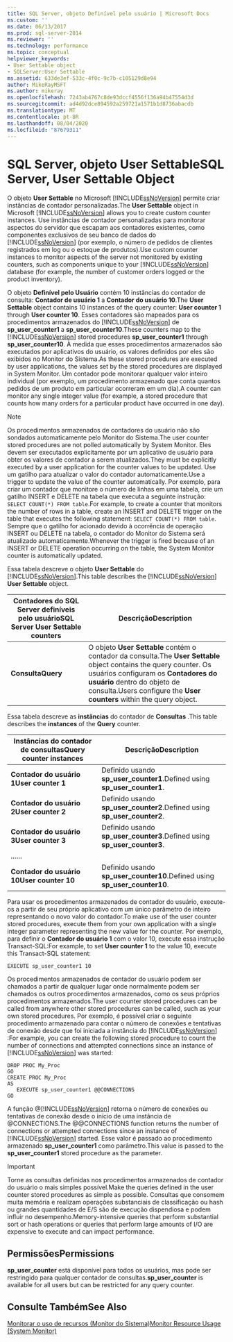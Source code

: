 ```yaml
---
title: SQL Server, objeto Definível pelo usuário | Microsoft Docs
ms.custom: ''
ms.date: 06/13/2017
ms.prod: sql-server-2014
ms.reviewer: ''
ms.technology: performance
ms.topic: conceptual
helpviewer_keywords:
- User Settable object
- SQLServer:User Settable
ms.assetid: 633de3ef-533c-4f0c-9c7b-c105129d8e94
author: MikeRayMSFT
ms.author: mikeray
ms.openlocfilehash: 7243ab4767c8de93dccf4556f136a94b47554d3d
ms.sourcegitcommit: ad4d92dce894592a259721a1571b1d8736abacdb
ms.translationtype: MT
ms.contentlocale: pt-BR
ms.lasthandoff: 08/04/2020
ms.locfileid: "87679311"
---
```

# <a name="sql-server-user-settable-object"></a><span data-ttu-id="35861-102">SQL Server, objeto User Settable</span><span class="sxs-lookup"><span data-stu-id="35861-102">SQL Server, User Settable Object</span></span>
  <span data-ttu-id="35861-103">O objeto **User Settable** no Microsoft [!INCLUDE[ssNoVersion](../../includes/ssnoversion-md.md)] permite criar instâncias de contador personalizadas.</span><span class="sxs-lookup"><span data-stu-id="35861-103">The **User Settable** object in Microsoft [!INCLUDE[ssNoVersion](../../includes/ssnoversion-md.md)] allows you to create custom counter instances.</span></span> <span data-ttu-id="35861-104">Use instâncias de contador personalizadas para monitorar aspectos do servidor que escapam aos contadores existentes, como componentes exclusivos de seu banco de dados do [!INCLUDE[ssNoVersion](../../includes/ssnoversion-md.md)] (por exemplo, o número de pedidos de clientes registrados em log ou o estoque de produtos).</span><span class="sxs-lookup"><span data-stu-id="35861-104">Use custom counter instances to monitor aspects of the server not monitored by existing counters, such as components unique to your [!INCLUDE[ssNoVersion](../../includes/ssnoversion-md.md)] database (for example, the number of customer orders logged or the product inventory).</span></span>  
  
 <span data-ttu-id="35861-105">O objeto **Definível pelo Usuário** contém 10 instâncias do contador de consulta: **Contador de usuário 1** a **Contador do usuário 10**.</span><span class="sxs-lookup"><span data-stu-id="35861-105">The **User Settable** object contains 10 instances of the query counter: **User counter 1** through **User counter 10**.</span></span> <span data-ttu-id="35861-106">Esses contadores são mapeados para os procedimentos armazenados do [!INCLUDE[ssNoVersion](../../includes/ssnoversion-md.md)] de **sp_user_counter1** a **sp_user_counter10**.</span><span class="sxs-lookup"><span data-stu-id="35861-106">These counters map to the [!INCLUDE[ssNoVersion](../../includes/ssnoversion-md.md)] stored procedures **sp_user_counter1** through **sp_user_counter10**.</span></span> <span data-ttu-id="35861-107">À medida que esses procedimentos armazenados são executados por aplicativos do usuário, os valores definidos por eles são exibidos no Monitor do Sistema.</span><span class="sxs-lookup"><span data-stu-id="35861-107">As these stored procedures are executed by user applications, the values set by the stored procedures are displayed in System Monitor.</span></span> <span data-ttu-id="35861-108">Um contador pode monitorar qualquer valor inteiro individual (por exemplo, um procedimento armazenado que conta quantos pedidos de um produto em particular ocorreram em um dia).</span><span class="sxs-lookup"><span data-stu-id="35861-108">A counter can monitor any single integer value (for example, a stored procedure that counts how many orders for a particular product have occurred in one day).</span></span>  
  
> [!NOTE]  
>  <span data-ttu-id="35861-109">Os procedimentos armazenados de contadores do usuário não são sondados automaticamente pelo Monitor do Sistema.</span><span class="sxs-lookup"><span data-stu-id="35861-109">The user counter stored procedures are not polled automatically by System Monitor.</span></span> <span data-ttu-id="35861-110">Eles devem ser executados explicitamente por um aplicativo de usuário para obter os valores de contador a serem atualizados.</span><span class="sxs-lookup"><span data-stu-id="35861-110">They must be explicitly executed by a user application for the counter values to be updated.</span></span> <span data-ttu-id="35861-111">Use um gatilho para atualizar o valor do contador automaticamente.</span><span class="sxs-lookup"><span data-stu-id="35861-111">Use a trigger to update the value of the counter automatically.</span></span> <span data-ttu-id="35861-112">Por exemplo, para criar um contador que monitore o número de linhas em uma tabela, crie um gatilho INSERT e DELETE na tabela que executa a seguinte instrução: `SELECT COUNT(*) FROM table`.</span><span class="sxs-lookup"><span data-stu-id="35861-112">For example, to create a counter that monitors the number of rows in a table, create an INSERT and DELETE trigger on the table that executes the following statement: `SELECT COUNT(*) FROM table`.</span></span> <span data-ttu-id="35861-113">Sempre que o gatilho for acionado devido à ocorrência de operação INSERT ou DELETE na tabela, o contador do Monitor do Sistema será atualizado automaticamente.</span><span class="sxs-lookup"><span data-stu-id="35861-113">Whenever the trigger is fired because of an INSERT or DELETE operation occurring on the table, the System Monitor counter is automatically updated.</span></span>  
  
 <span data-ttu-id="35861-114">Essa tabela descreve o objeto **User Settable** do [!INCLUDE[ssNoVersion](../../includes/ssnoversion-md.md)].</span><span class="sxs-lookup"><span data-stu-id="35861-114">This table describes the [!INCLUDE[ssNoVersion](../../includes/ssnoversion-md.md)] **User Settable** object.</span></span>  
  
|<span data-ttu-id="35861-115">Contadores do SQL Server definíveis pelo usuário</span><span class="sxs-lookup"><span data-stu-id="35861-115">SQL Server User Settable counters</span></span>|<span data-ttu-id="35861-116">Descrição</span><span class="sxs-lookup"><span data-stu-id="35861-116">Description</span></span>|  
|---------------------------------------|-----------------|  
|<span data-ttu-id="35861-117">**Consulta**</span><span class="sxs-lookup"><span data-stu-id="35861-117">**Query**</span></span>|<span data-ttu-id="35861-118">O objeto **User Settable** contém o contador da consulta.</span><span class="sxs-lookup"><span data-stu-id="35861-118">The **User Settable** object contains the query counter.</span></span> <span data-ttu-id="35861-119">Os usuários configuram os **Contadores do usuário** dentro do objeto de consulta.</span><span class="sxs-lookup"><span data-stu-id="35861-119">Users configure the **User counters** within the query object.</span></span>|  
  
 <span data-ttu-id="35861-120">Essa tabela descreve as **instâncias** do contador de **Consultas** .</span><span class="sxs-lookup"><span data-stu-id="35861-120">This table describes the **instances** of the **Query** counter.</span></span>  
  
|<span data-ttu-id="35861-121">Instâncias do contador de consultas</span><span class="sxs-lookup"><span data-stu-id="35861-121">Query counter instances</span></span>|<span data-ttu-id="35861-122">Descrição</span><span class="sxs-lookup"><span data-stu-id="35861-122">Description</span></span>|  
|-----------------------------|-----------------|  
|<span data-ttu-id="35861-123">**Contador do usuário 1**</span><span class="sxs-lookup"><span data-stu-id="35861-123">**User counter 1**</span></span>|<span data-ttu-id="35861-124">Definido usando **sp_user_counter1**.</span><span class="sxs-lookup"><span data-stu-id="35861-124">Defined using **sp_user_counter1**.</span></span>|  
|<span data-ttu-id="35861-125">**Contador do usuário 2**</span><span class="sxs-lookup"><span data-stu-id="35861-125">**User counter 2**</span></span>|<span data-ttu-id="35861-126">Definido usando **sp_user_counter2**.</span><span class="sxs-lookup"><span data-stu-id="35861-126">Defined using **sp_user_counter2**.</span></span>|  
|<span data-ttu-id="35861-127">**Contador do usuário 3**</span><span class="sxs-lookup"><span data-stu-id="35861-127">**User counter 3**</span></span>|<span data-ttu-id="35861-128">Definido usando **sp_user_counter3**.</span><span class="sxs-lookup"><span data-stu-id="35861-128">Defined using **sp_user_counter3**.</span></span>|  
|<span data-ttu-id="35861-129">...</span><span class="sxs-lookup"><span data-stu-id="35861-129">...</span></span>||  
|<span data-ttu-id="35861-130">**Contador do usuário 10**</span><span class="sxs-lookup"><span data-stu-id="35861-130">**User counter 10**</span></span>|<span data-ttu-id="35861-131">Definido usando **sp_user_counter10**.</span><span class="sxs-lookup"><span data-stu-id="35861-131">Defined using **sp_user_counter10**.</span></span>|  
  
 <span data-ttu-id="35861-132">Para usar os procedimentos armazenados de contador do usuário, execute-os a partir de seu próprio aplicativo com um único parâmetro de inteiro representando o novo valor do contador.</span><span class="sxs-lookup"><span data-stu-id="35861-132">To make use of the user counter stored procedures, execute them from your own application with a single integer parameter representing the new value for the counter.</span></span> <span data-ttu-id="35861-133">Por exemplo, para definir o **Contador do usuário 1** com o valor 10, execute essa instrução Transact-SQL:</span><span class="sxs-lookup"><span data-stu-id="35861-133">For example, to set **User counter 1** to the value 10, execute this Transact-SQL statement:</span></span>  
  
```  
EXECUTE sp_user_counter1 10  
```  
  
 <span data-ttu-id="35861-134">Os procedimentos armazenados de contador do usuário podem ser chamados a partir de qualquer lugar onde normalmente podem ser chamados os outros procedimentos armazenados, como os seus próprios procedimentos armazenados.</span><span class="sxs-lookup"><span data-stu-id="35861-134">The user counter stored procedures can be called from anywhere other stored procedures can be called, such as your own stored procedures.</span></span> <span data-ttu-id="35861-135">Por exemplo, é possível criar o seguinte procedimento armazenado para contar o número de conexões e tentativas de conexão desde que foi iniciada a instância do [!INCLUDE[ssNoVersion](../../includes/ssnoversion-md.md)] :</span><span class="sxs-lookup"><span data-stu-id="35861-135">For example, you can create the following stored procedure to count the number of connections and attempted connections since an instance of [!INCLUDE[ssNoVersion](../../includes/ssnoversion-md.md)] was started:</span></span>  
  
```  
DROP PROC My_Proc  
GO  
CREATE PROC My_Proc  
AS   
   EXECUTE sp_user_counter1 @@CONNECTIONS  
GO  
```  
  
 <span data-ttu-id="35861-136">A função @[!INCLUDE[ssNoVersion](../../includes/ssnoversion-md.md)] retorna o número de conexões ou tentativas de conexão desde o início de uma instância de @CONNECTIONS.</span><span class="sxs-lookup"><span data-stu-id="35861-136">The @@CONNECTIONS function returns the number of connections or attempted connections since an instance of [!INCLUDE[ssNoVersion](../../includes/ssnoversion-md.md)] started.</span></span> <span data-ttu-id="35861-137">Esse valor é passado ao procedimento armazenado **sp_user_counter1** como parâmetro.</span><span class="sxs-lookup"><span data-stu-id="35861-137">This value is passed to the **sp_user_counter1** stored procedure as the parameter.</span></span>  
  
> [!IMPORTANT]  
>  <span data-ttu-id="35861-138">Torne as consultas definidas nos procedimentos armazenados de contador do usuário o mais simples possível.</span><span class="sxs-lookup"><span data-stu-id="35861-138">Make the queries defined in the user counter stored procedures as simple as possible.</span></span> <span data-ttu-id="35861-139">Consultas que consomem muita memória e realizam operações substanciais de classificação ou hash ou grandes quantidades de E/S são de execução dispendiosa e podem influir no desempenho.</span><span class="sxs-lookup"><span data-stu-id="35861-139">Memory-intensive queries that perform substantial sort or hash operations or queries that perform large amounts of I/O are expensive to execute and can impact performance.</span></span>  
  
## <a name="permissions"></a><span data-ttu-id="35861-140">Permissões</span><span class="sxs-lookup"><span data-stu-id="35861-140">Permissions</span></span>  
 <span data-ttu-id="35861-141">**sp_user_counter** está disponível para todos os usuários, mas pode ser restringido para qualquer contador de consultas.</span><span class="sxs-lookup"><span data-stu-id="35861-141">**sp_user_counter** is available for all users but can be restricted for any query counter.</span></span>  
  
## <a name="see-also"></a><span data-ttu-id="35861-142">Consulte Também</span><span class="sxs-lookup"><span data-stu-id="35861-142">See Also</span></span>  
 [<span data-ttu-id="35861-143">Monitorar o uso de recursos &#40;Monitor do Sistema&#41;</span><span class="sxs-lookup"><span data-stu-id="35861-143">Monitor Resource Usage &#40;System Monitor&#41;</span></span>](monitor-resource-usage-system-monitor.md)  
  
  
